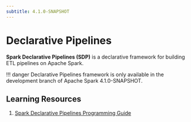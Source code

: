 ```yaml
---
subtitle: 4.1.0-SNAPSHOT
---
```


# Declarative Pipelines

**Spark Declarative Pipelines (SDP)** is a declarative framework for building ETL pipelines on Apache Spark.

!!! danger
    Declarative Pipelines framework is only available in the development branch of Apache Spark 4.1.0-SNAPSHOT.

## Learning Resources

1. [Spark Declarative Pipelines Programming Guide](https://github.com/apache/spark/blob/master/docs/declarative-pipelines-programming-guide.md)
